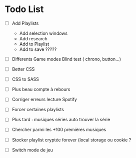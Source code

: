 # Todo List

- [ ] Add Playlists
    - Add selection windows
    - Add research
    - Add to Playlist
    - Add to save ?????

- [ ] Differents Game modes Blind test ( chrono, button...)

- [ ] Better CSS

- [ ] CSS to SASS

- [ ] Plus beau compte à rebours
- [ ] Corriger erreurs lecture Spotify
- [ ] Forcer certaines playlists 
- [ ] Plus tard : musiques séries auto trouver la série 
- [ ] Chercher parmi les +100 premières musiques 
- [ ] Stocker playlist cryptée forever (local storage ou cookie ?
- [ ] Switch mode de jeu